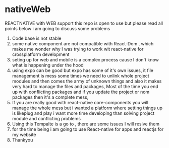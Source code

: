 # nativeWeb
REACTNATIVE with WEB support
this repo is open to use but please read all points below i am going to discuss some problems
1. Code base is not stable
2. some native component are not compatible with React-Dom , which makes me wonder why I was trying to work wit react-native for crossplatform development
3. seting up for web and mobile is a complex process cause I don't know what is happening under the hood
4. using expo can be good but expo has some of it's own issues, it file management is mess some times we need to unlink whole project modules and then comes 
 the army of unknown things and also it makes very hard to manage the files and packages, Most of the time you end up with conflicting packages and if you update 
 the project or nom packages then it's a complete mess, 
5.  If you are really good with react-native core-components you will manage the whole mess but i wanted a platform where setting things up is likeplug and play i want more time 
   developing than solving project module and conflicting problems
6.  Using this Tempalte is a go to , there are some issues I will reslve them 
7.  for the time being i am going to use React-native for apps and reactjs for my website
8.  Thankyou
